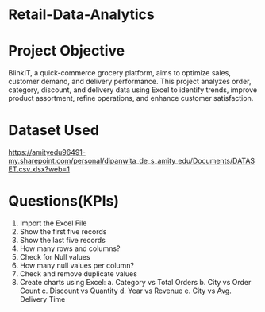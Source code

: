 # Retail-Data-Analytics

# Project Objective
BlinkIT, a quick-commerce grocery platform, aims to optimize sales, customer demand, and delivery performance. This project analyzes order, category, discount, and delivery data using Excel to identify trends, improve product assortment, refine operations, and enhance customer satisfaction.

# Dataset Used
https://amityedu96491-my.sharepoint.com/personal/dipanwita_de_s_amity_edu/Documents/DATASET.csv.xlsx?web=1

# Questions(KPIs)
1.	Import the Excel File 
2.	Show the first five records 
3.	Show the last five records 
4.	How many rows and columns? 
5.	Check for Null values 
6.	How many null values per column? 
7.	Check and remove duplicate values 
8.	Create charts using Excel: 
    a.	Category vs Total Orders 
    b.	City vs Order Count 
    c.	Discount vs Quantity 
    d.	Year vs Revenue 
    e.	City vs Avg. Delivery Time 

